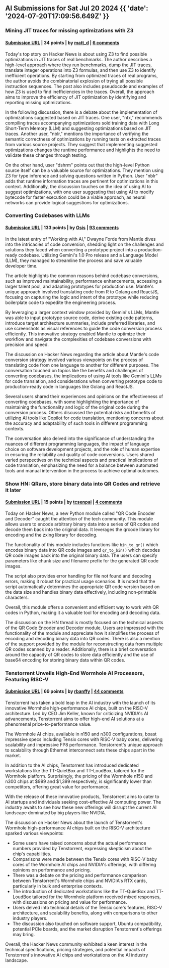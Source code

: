 ## AI Submissions for Sat Jul 20 2024 {{ 'date': '2024-07-20T17:09:56.649Z' }}

### Mining JIT traces for missing optimizations with Z3

#### [Submission URL](https://pypy.org/posts/2024/07/mining-jit-traces-missing-optimizations-z3.html) | 34 points | by [matt_d](https://news.ycombinator.com/user?id=matt_d) | [6 comments](https://news.ycombinator.com/item?id=41018308)

Today's top story on Hacker News is about using Z3 to find possible optimizations in JIT traces of real benchmarks. The author describes a high-level approach where they run benchmarks, dump the JIT traces, translate integer operations into Z3 formulas, and then use Z3 to identify inefficient operations. By starting from optimized traces of real programs, the author avoids the combinatorial explosion of trying all possible instruction sequences. The post also includes pseudocode and examples of how Z3 is used to find inefficiencies in the traces. Overall, the approach aims to improve the efficiency of JIT optimization by identifying and reporting missing optimizations.

In the following discussion, there is a debate about the implementation of optimizations suggested based on JIT traces. One user, "ntx," recommends compiling traces accompanying optimizations sold training data with Long Short-Term Memory (LLM) and suggesting optimizations based on JIT traces. Another user, "nblr," mentions the importance of verifying the semantic correctness of optimizations by running tests on extracted traces from various source projects. They suggest that implementing suggested optimizations changes the runtime performance and highlights the need to validate these changes through testing.

On the other hand, user "dshrm" points out that the high-level Python source itself can be a valuable source for optimizations. They mention using Z3 for type inference and solving questions written in Python. User "nblr" adds that runtime information traces are pertinent for optimizations in this context. Additionally, the discussion touches on the idea of using AI to suggest optimizations, with one user suggesting that using AI to modify bytecode for faster execution could be a viable approach, as neural networks can provide logical suggestions for optimizations.

### Converting Codebases with LLMs

#### [Submission URL](https://blog.withmantle.com/code-conversion-using-ai/) | 133 points | by [Osis](https://news.ycombinator.com/user?id=Osis) | [93 comments](https://news.ycombinator.com/item?id=41014052)

In the latest entry of "Working with AI," Dwayne Forde from Mantle dives into the intricacies of code conversion, shedding light on the challenges and solutions they faced when converting a prototype project into a production-ready codebase. Utilizing Gemini's 1.0 Pro release and a Language Model (LLM), they managed to streamline the process and save valuable developer time.

The article highlights the common reasons behind codebase conversions, such as improved maintainability, performance enhancements, accessing a larger talent pool, and adapting prototypes for production use. Mantle's unique approach involved translating code from R to Golang and ReactJS, focusing on capturing the logic and intent of the prototype while reducing boilerplate code to expedite the engineering process.

By leveraging a larger context window provided by Gemini's LLMs, Mantle was able to input prototype source code, derive existing code patterns, introduce target architecture summaries, include preferred libraries, and use screenshots as visual references to guide the code conversion process efficiently. This innovative strategy enabled Mantle to optimize their workflow and navigate the complexities of codebase conversions with precision and speed.

The discussion on Hacker News regarding the article about Mantle's code conversion strategy involved various viewpoints on the process of translating code from one language to another for different purposes. The conversation touched on topics like the benefits and challenges of converting codebases, the implications of using AI tools like Gemini's LLMs for code translation, and considerations when converting prototype code to production-ready code in languages like Golang and ReactJS.

Several users shared their experiences and opinions on the effectiveness of converting codebases, with some highlighting the importance of maintaining the functionality and logic of the original code during the conversion process. Others discussed the potential risks and benefits of utilizing AI tools like Copilot for code translation, mentioning concerns about the accuracy and adaptability of such tools in different programming contexts.

The conversation also delved into the significance of understanding the nuances of different programming languages, the impact of language choice on software development projects, and the role of human expertise in ensuring the reliability and quality of code conversions. Users shared varied perspectives on the technical aspects and practical implications of code translation, emphasizing the need for a balance between automated tools and manual intervention in the process to achieve optimal outcomes.

### Show HN: QRaro, store binary data into QR Codes and retrieve it later

#### [Submission URL](https://github.com/tcsenpai/qraro) | 15 points | by [tcsenpai](https://news.ycombinator.com/user?id=tcsenpai) | [4 comments](https://news.ycombinator.com/item?id=41020909)

Today on Hacker News, a new Python module called "QR Code Encoder and Decoder" caught the attention of the tech community. This module allows users to encode arbitrary binary data into a series of QR codes and decode them back into the original data. It leverages the qrcode library for encoding and the zxing library for decoding.

The functionality of this module includes functions like `bin_to_qr()` which encodes binary data into QR code images and `qr_to_bin()` which decodes QR code images back into the original binary data. The users can specify parameters like chunk size and filename prefix for the generated QR code images.

The script also provides error handling for file not found and decoding errors, making it robust for practical usage scenarios. It is noted that the script automatically determines the appropriate QR code version based on the data size and handles binary data effectively, including non-printable characters.

Overall, this module offers a convenient and efficient way to work with QR codes in Python, making it a valuable tool for encoding and decoding data.

The discussion on the HN thread is mostly focused on the technical aspects of the QR Code Encoder and Decoder module. Users are impressed with the functionality of the module and appreciate how it simplifies the process of encoding and decoding binary data into QR codes. There is also a mention of the support provided by the module for reconstructing data from multiple QR codes scanned by a reader. Additionally, there is a brief conversation around the capacity of QR codes to store data efficiently and the use of base64 encoding for storing binary data within QR codes.

### Tenstorrent Unveils High-End Wormhole AI Processors, Featuring RISC-V

#### [Submission URL](https://wccftech.com/tenstorrent-wormhole-ai-processors-risc-v-phenomenal-price-to-performance-value/) | 69 points | by [rbanffy](https://news.ycombinator.com/user?id=rbanffy) | [44 comments](https://news.ycombinator.com/item?id=41019091)

Tenstorrent has taken a bold leap in the AI industry with the launch of its innovative Wormhole high-performance AI chips, built on the RISC-V architecture. Led by CEO Jim Keller, known for criticizing NVIDIA's AI advancements, Tenstorrent aims to offer high-end AI solutions at a phenomenal price-to-performance value.

The Wormhole AI chips, available in n150 and n300 configurations, boast impressive specs including Tensix cores with RISC-V baby cores, delivering scalability and impressive FP8 performance. Tenstorrent's unique approach to scalability through Ethernet interconnect sets these chips apart in the market.

In addition to the AI chips, Tenstorrent has introduced dedicated workstations like the TT-QuietBox and TT-LoudBox, tailored for the Wormhole platform. Surprisingly, the pricing of the Wormhole n150 and n300 chips at $999 and $1,399 respectively, is significantly lower than competitors, offering great value for performance.

With the release of these innovative products, Tenstorrent aims to cater to AI startups and individuals seeking cost-effective AI computing power. The industry awaits to see how these new offerings will disrupt the current AI landscape dominated by big players like NVIDIA.

The discussion on Hacker News about the launch of Tenstorrent's Wormhole high-performance AI chips built on the RISC-V architecture sparked various viewpoints:

- Some users have raised concerns about the actual performance numbers provided by Tenstorrent, expressing skepticism about the chip's capabilities.
- Comparisons were made between the Tensix cores with RISC-V baby cores of the Wormhole AI chips and NVIDIA's offerings, with differing opinions on performance and pricing.
- There was a debate on the pricing and performance comparison between Tenstorrent's Wormhole chips and NVIDIA's RTX cards, particularly in bulk and enterprise contexts.
- The introduction of dedicated workstations like the TT-QuietBox and TT-LoudBox tailored for the Wormhole platform received mixed responses, with discussions on pricing and value for performance.
- Users delved into technical details of the Tensix core's features, RISC-V architecture, and scalability benefits, along with comparisons to other industry players.
- The discussion also touched on software support, Ubuntu compatibility, potential PCIe boards, and the market disruption Tenstorrent's offerings may bring.

Overall, the Hacker News community exhibited a keen interest in the technical specifications, pricing strategies, and potential impacts of Tenstorrent's innovative AI chips and workstations on the AI industry landscape.

